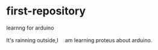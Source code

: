 # first-repository
learnng for arduino

It's rainning outside,I　 am learning proteus about arduino.
